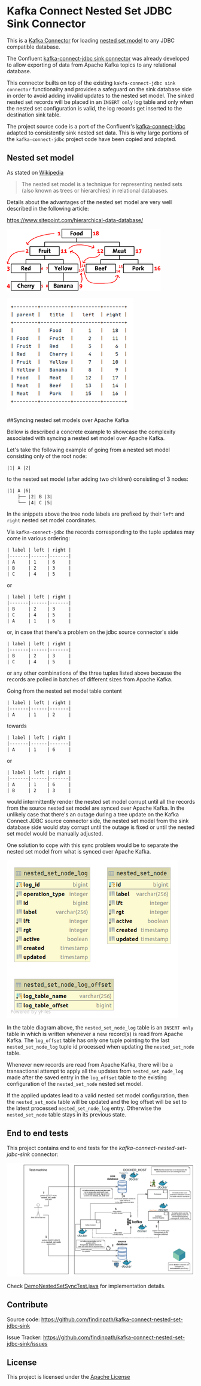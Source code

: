 Kafka Connect Nested Set JDBC Sink Connector
===========================================

This is a [Kafka Connector](http://kafka.apache.org/documentation.html#connect)
for loading [nested set model](https://en.wikipedia.org/wiki/Nested_set_model) to any JDBC compatible database.


The Confluent [kafka-connect-jdbc sink connector](https://docs.confluent.io/current/connect/kafka-connect-jdbc/sink-connector/index.html) 
was already developed to allow exporting of data from Apache Kafka topics to any relational database.

This connector builts on top of the existing `kakfa-connect-jdbc sink connector` 
functionality and  provides a safeguard on the sink 
database side in order to avoid adding invalid updates to the nested set model.
The sinked nested set records will be placed in an `INSERT only` log table
and only when the nested set configuration is valid, the log records get
inserted to the destination sink table.


The project source code is a port of the Confluent's 
[kafka-connect-jdbc](https://github.com/confluentinc/kafka-connect-jdbc)
adapted to consistently sink nested set data.
This is why large portions of the `kafka-connect-jdbc` project code have
been copied and adapted.


## Nested set model

As stated on [Wikipedia](https://en.wikipedia.org/wiki/Nested_set_model)
> The nested set model is a technique for representing nested sets (also known as trees or hierarchies) in relational databases.

Details about the advantages of the nested set model are very well 
described in the following article:

https://www.sitepoint.com/hierarchical-data-database/

![Nested Set Tree](images/nested-set.gif)

![Nested Set Model](images/nested-set-model.png)


##Syncing nested set models over Apache Kafka

Bellow is described a concrete example to showcase the complexity associated
with syncing a nested set model over Apache Kafka.

Let's take the following example of going from a nested set model 
consisting only of the root node:

```
|1| A |2|
```

to the nested set model (after adding two children) consisting of 3 nodes:

```
|1| A |6|
    ├── |2| B |3|
    └── |4| C |5|
```

In the snippets above the tree node labels are prefixed by their `left` and `right`
nested set model coordinates.

Via `kafka-connect-jdbc` the records corresponding to the tuple updates may come in various
ordering:

```
| label | left | right |
|-------|------|-------|
| A     | 1    | 6     |
| B     | 2    | 3     |
| C     | 4    | 5     |
```
or
```
| label | left | right |
|-------|------|-------|
| B     | 2    | 3     |
| C     | 4    | 5     |
| A     | 1    | 6     |
```
or, in case that there's a problem on the jdbc source connector's side
```
| label | left | right |
|-------|------|-------|
| B     | 2    | 3     |
| C     | 4    | 5     |
```

or any other combinations of the three tuples listed above because the records
are polled in batches of different sizes from Apache Kafka. 


Going from the nested set model table content

```
| label | left | right |
|-------|------|-------|
| A     | 1    | 2     |
```
towards

```
| label | left | right |
|-------|------|-------|
| A     | 1    | 6     |
```

or 

```
| label | left | right |
|-------|------|-------|
| A     | 1    | 6     |
| B     | 2    | 3     |
```

would intermittently render the nested set model corrupt until
all the records from the source nested set model are synced over Apache Kafka.
In the unlikely case that there's an outage during a tree update on the Kafka Connect JDBC 
source connector side, the nested set model from the sink database side would stay corrupt
until the outage is fixed or until the nested set model would be manually adjusted. 


One solution to cope with this sync problem would be to separate 
the nested set model from what is synced over Apache Kafka. 

![Sink database table diagram](images/sink-database-table-diagram.png)


In the table diagram above, the `nested_set_node_log` table is an `INSERT only` table
in which is written whenever a new record(s) is read from Apache Kafka.
The `log_offset` table has only one tuple pointing to the last `nested_set_node_log` tuple id
processed when updating the `nested_set_node` table.

Whenever new records are read from Apache Kafka, there will be a transactional attempt 
to apply all the updates from `nested_set_node_log` made after the saved entry in the `log_offset`
table to the existing configuration of the `nested_set_node` nested set model.

If the applied updates lead to a valid nested set model configuration, then the `nested_set_node`
table will be updated and the log offset will be set to the latest processed `nested_set_node_log` entry.
Otherwise the `nested_set_node` table stays in its previous state. 


## End to end tests

This project contains end to end tests for the _kafka-connect-nested-set-jdbc-sink_ connector:

![kafka-connect-nested-set-jdbc-sink End to End Test Architecture](images/end-to-end-test-architecture-diagram.png)

Check [DemoNestedSetSyncTest.java](src/test/java/com/findinpath/connect/nestedset/jdbc/DemoNestedSetSyncTest.java)
for implementation details.

## Contribute

Source code: https://github.com/findinpath/kafka-connect-nested-set-jdbc-sink

Issue Tracker: https://github.com/findinpath/kafka-connect-nested-set-jdbc-sink/issues

## License

This project is licensed under the [Apache License](LICENSE)